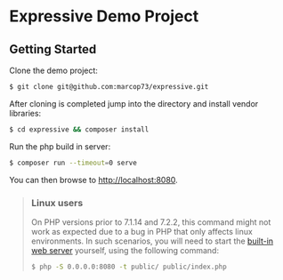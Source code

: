 # Expressive Demo Project


## Getting Started

Clone the demo project:

```bash
$ git clone git@github.com:marcop73/expressive.git
```

After cloning is completed jump into the directory and install vendor libraries:

```bash
$ cd expressive && composer install
```

Run the php build in server:
```bash
$ composer run --timeout=0 serve
```

You can then browse to [http://localhost:8080](http://localhost:8080).

> ### Linux users
>
> On PHP versions prior to 7.1.14 and 7.2.2, this command might not work as
> expected due to a bug in PHP that only affects linux environments. In such
> scenarios, you will need to start the [built-in web
> server](http://php.net/manual/en/features.commandline.webserver.php) yourself,
> using the following command:
>
> ```bash
> $ php -S 0.0.0.0:8080 -t public/ public/index.php
> ```
